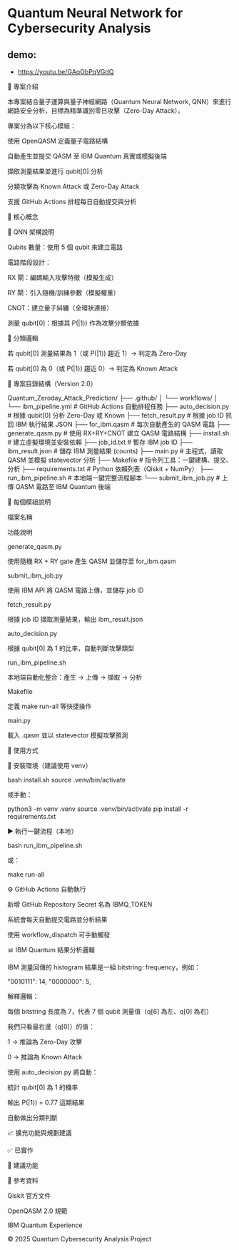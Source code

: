 # Quantum Neural Network for Cybersecurity Analysis

## demo:

- https://youtu.be/GAqObPqVGdQ

📌 專案介紹

本專案結合量子運算與量子神經網路（Quantum Neural Network, QNN）來進行網路安全分析，目標為精準識別零日攻擊（Zero-Day Attack）。

專案分為以下核心模組：

使用 OpenQASM 定義量子電路結構

自動產生並提交 QASM 至 IBM Quantum 真實或模擬後端

擷取測量結果並進行 qubit[0] 分析

分類攻擊為 Known Attack 或 Zero-Day Attack

支援 GitHub Actions 排程每日自動提交與分析

🧠 核心概念

🧬 QNN 架構說明

Qubits 數量：使用 5 個 qubit 來建立電路

電路階段設計：

RX 閘：編碼輸入攻擊特徵（模擬生成）

RY 閘：引入隨機/訓練參數（模擬權重）

CNOT：建立量子糾纏（全環狀連接）

測量 qubit[0]：根據其 P(|1⟩) 作為攻擊分類依據

🧪 分類邏輯

若 qubit[0] 測量結果為 1（或 P(|1⟩) 趨近 1）→ 判定為 Zero-Day

若 qubit[0] 為 0（或 P(|1⟩) 趨近 0）→ 判定為 Known Attack

📂 專案目錄結構（Version 2.0）

Quantum_Zeroday_Attack_Prediction/
├── .github/
│ └── workflows/
│ └── ibm_pipeline.yml # GitHub Actions 自動排程任務
├── auto_decision.py # 根據 qubit[0] 分析 Zero-Day 或 Known
├── fetch_result.py # 根據 job ID 抓回 IBM 執行結果 JSON
├── for_ibm.qasm # 每次自動產生的 QASM 電路
├── generate_qasm.py # 使用 RX+RY+CNOT 建立 QASM 電路結構
├── install.sh # 建立虛擬環境並安裝依賴
├── job_id.txt # 暫存 IBM job ID
├── ibm_result.json # 儲存 IBM 測量結果 (counts)
├── main.py # 主程式，讀取 QASM 並模擬 statevector 分析
├── Makefile # 指令列工具：一鍵建構、提交、分析
├── requirements.txt # Python 依賴列表（Qiskit + NumPy）
├── run_ibm_pipeline.sh # 本地端一鍵完整流程腳本
└── submit_ibm_job.py # 上傳 QASM 電路至 IBM Quantum 後端

🧩 每個模組說明

檔案名稱

功能說明

generate_qasm.py

使用隨機 RX + RY gate 產生 QASM 並儲存至 for_ibm.qasm

submit_ibm_job.py

使用 IBM API 將 QASM 電路上傳，並儲存 job ID

fetch_result.py

根據 job ID 擷取測量結果，輸出 ibm_result.json

auto_decision.py

根據 qubit[0] 為 1 的比率，自動判斷攻擊類型

run_ibm_pipeline.sh

本地端自動化整合：產生 → 上傳 → 擷取 → 分析

Makefile

定義 make run-all 等快捷操作

main.py

載入 .qasm 並以 statevector 模擬攻擊預測

🚀 使用方式

🔧 安裝環境（建議使用 venv）

bash install.sh
source .venv/bin/activate

或手動：

python3 -m venv .venv
source .venv/bin/activate
pip install -r requirements.txt

▶️ 執行一鍵流程（本地）

bash run_ibm_pipeline.sh

或：

make run-all

⚙️ GitHub Actions 自動執行

新增 GitHub Repository Secret 名為 IBMQ_TOKEN

系統會每天自動提交電路並分析結果

使用 workflow_dispatch 可手動觸發

📊 IBM Quantum 結果分析邏輯

IBM 測量回傳的 histogram 結果是一組 bitstring: frequency，例如：

"0010111": 14,
"0000000": 5,

解釋邏輯：

每個 bitstring 長度為 7，代表 7 個 qubit 測量值（q[6] 為左、q[0] 為右）

我們只看最右邊（q[0]）的值：

1 → 推論為 Zero-Day 攻擊

0 → 推論為 Known Attack

使用 auto_decision.py 將自動：

統計 qubit[0] 為 1 的機率

輸出 P(|1⟩) = 0.77 這類結果

自動做出分類判斷

📈 擴充功能與規劃建議

✅ 已實作

🔄 建議功能

📖 參考資料

Qiskit 官方文件

OpenQASM 2.0 規範

IBM Quantum Experience

© 2025 Quantum Cybersecurity Analysis Project
